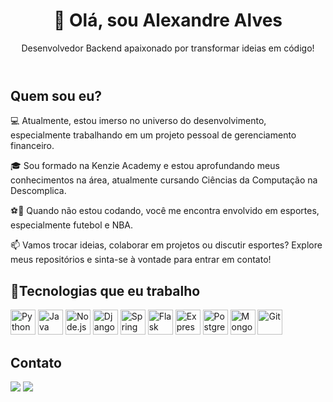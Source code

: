 <header>
    <h1>👋 Olá, sou Alexandre Alves</h1>
    <p>Desenvolvedor Backend apaixonado por transformar ideias em código!</p>
</header>
<section>
    <h2>Quem sou eu?</h2>
    <p>💻 Atualmente, estou imerso no universo do desenvolvimento, especialmente trabalhando em um projeto pessoal de gerenciamento financeiro.</p>
    <p>🎓 Sou formado na Kenzie Academy e estou aprofundando meus conhecimentos na área, atualmente cursando Ciências da Computação na Descomplica.</p>
    <p>⚽🏀 Quando não estou codando, você me encontra envolvido em esportes, especialmente futebol e NBA.</p>
    <p>📫 Vamos trocar ideias, colaborar em projetos ou discutir esportes? Explore meus repositórios e sinta-se à vontade para entrar em contato!</p>
</section>
<section>
    <h2> 🚀Tecnologias que eu trabalho</h2>
    <p>
        <img src="https://cdn.jsdelivr.net/gh/devicons/devicon/icons/python/python-original-wordmark.svg" alt="Python" height="40px" width="40px">
        <img src="https://cdn.jsdelivr.net/gh/devicons/devicon/icons/java/java-original.svg" alt="Java" height="40px" width="40px">
        <img src="https://cdn.jsdelivr.net/gh/devicons/devicon/icons/nodejs/nodejs-original-wordmark.svg" alt="Node.js" height="40px" width="40px">
        <img src="https://cdn.jsdelivr.net/gh/devicons/devicon/icons/django/django-plain-wordmark.svg" alt="Django" height="40px" width="40px">
        <img src="https://cdn.jsdelivr.net/gh/devicons/devicon/icons/spring/spring-original-wordmark.svg" alt="Spring Boot" height="40px" width="40px">
        <img src="https://cdn.jsdelivr.net/gh/devicons/devicon/icons/flask/flask-original-wordmark.svg" alt="Flask" height="40px" width="40px">
        <img src="https://cdn.jsdelivr.net/gh/devicons/devicon/icons/express/express-original-wordmark.svg" alt="Express" height="40px" width="40px">
        <img src="https://cdn.jsdelivr.net/gh/devicons/devicon/icons/postgresql/postgresql-original-wordmark.svg" alt="Postgres" height="40px" width="40px">
        <img src="https://cdn.jsdelivr.net/gh/devicons/devicon/icons/mongodb/mongodb-original-wordmark.svg" alt="MongoDB" height="40px" width="40px">
        <img src="https://cdn.jsdelivr.net/gh/devicons/devicon/icons/git/git-original-wordmark.svg" alt="Git" height="40px" width="40px">
    </p>
</section>
<section>
    <h2>Contato</h2>
    <a href="https://www.linkedin.com/in/alexandre-alvescs/" target="_blank"><img loading="lazy" src="https://img.shields.io/badge/-LinkedIn-%230077B5?style=for-the-badge&logo=linkedin&logoColor=white" target="_blank"></a>
    <a href = "mailto:alexandrealvescs@gmail.com"><img loading="lazy" src="https://img.shields.io/badge/Gmail-D14836?style=for-the-badge&logo=gmail&logoColor=white" target="_blank"></a>
</section>
